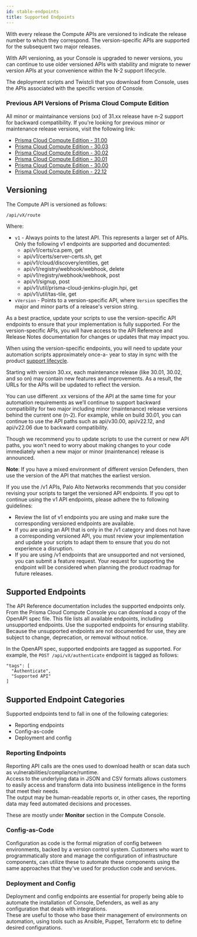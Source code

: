```yaml
---
id: stable-endpoints
title: Supported Endpoints
---
```


With every release the Compute APIs are versioned to indicate the release number to which they correspond.
The version-specific APIs are supported for the subsequent two major releases.

With API versioning, as your Console is upgraded to newer versions, you can continue to use older versioned APIs with stability and migrate to newer version APIs at your convenience within the N-2 support lifecycle.

The deployment scripts and Twistcli that you download from Console, uses the APIs associated with the specific version of Console.

### Previous API Versions of Prisma Cloud Compute Edition

All minor or maintainance versions (xx) of 31.xx release have n-2 support for backward compatibility.
If you're looking for previous minor or maintenance release versions, visit the following link:

* [Prisma Cloud Compute Edition - 31.00](/compute/api/31-00/)
* [Prisma Cloud Compute Edition - 30.03](/compute/api/30-03/)
* [Prisma Cloud Compute Edition - 30.02](/compute/api/30-02/)
* [Prisma Cloud Compute Edition - 30.01](/compute/api/30-01/)
* [Prisma Cloud Compute Edition - 30.00](/compute/api/30-00/)
* [Prisma Cloud Compute Edition - 22.12](/compute/api/22-12/)

## Versioning

The Compute API is versioned as follows:

`/api/vX/route`

Where:

- `v1` - Always points to the latest API. This represents a larger set of APIs. Only the following v1 endpoints are supported and documented:
  - api/v1/certs/ca.pem, get
  - api/v1/certs/server-certs.sh, get
  - api/v1/cloud/discovery/entities, get
  - api/v1/registry/webhook/webhook, delete
  - api/v1/registry/webhook/webhook, post
  - api/v1/signup, post
  - api/v1/util/prisma-cloud-jenkins-plugin.hpi, get
  - api/v1/util/tas-tile, get
- `vVersion` - Points to a version-specific API, where `Version` specifies the major and minor parts of a release's version string.

As a best practice, update your scripts to use the version-specific API endpoints to ensure that your implementation is fully supported.
For the version-specific APIs, you will have access to the API Reference and Release Notes documentation for changes or updates that may impact you.

When using the version-specific endpoints, you will need to update your automation scripts approximately once-a- year to stay in sync with the product [support lifecycle](https://docs.paloaltonetworks.com/prisma/prisma-cloud/prisma-cloud-admin-compute/upgrade/support_lifecycle.html).

Starting with version 30.xx, each maintenance release (like 30.01, 30.02, and so on) may contain new features and improvements. As a result, the URLs for the APIs will be updated to reflect the version. 

You can use different .xx versions of the API at the same time for your automation requirements as we’ll continue to support backward compatibility for two major including minor (maintenance) release versions behind the current one (n-2). For example, while on build 30.01, you can continue to use the API paths such as api/v30.00, api/v22.12, and api/v22.06 due to backward compatibility.

Though we recommend you to update scripts to use the current or new API paths, you won't need to worry about making changes to your code immediately when a new major or minor (maintenance) release is announced.

**Note**: If you have a mixed environment of different version Defenders, then use the version of the API that matches the earliest version.

If you use the /v1 APIs, Palo Alto Networks recommends that you consider revising your scripts to target the versioned API endpoints.
If you opt to continue using the v1 API endpoints, please adhere the to following guidelines:

- Review the list of v1 endpoints you are using and make sure the corresponding versioned endpoints are available.
- If you are using an API that is only in the /v1 category and does not have a corresponding versioned API, you must review your implementation and update your scripts to adapt them to ensure that you do not experience a disruption.
- If you are using /v1 endpoints that are unsupported and not versioned, you can submit a feature request.
  Your request for supporting the endpoint will be considered when planning the product roadmap for future releases.

## Supported Endpoints

The API Reference documentation includes the supported endpoints only.
From the Prisma Cloud Compute Console you can download a copy of the OpenAPI spec file.
This file lists all available endpoints, including unsupported endpoints.
Use the supported endpoints for ensuring stability.
Because the unsupported endpoints are not documented for use, they are subject to change, deprecation, or removal without notice.

In the OpenAPI spec, supported endpoints are tagged as supported.
For example, the `POST /api/vX/authenticate` endpoint is tagged as follows:

```
"tags": [
  "Authenticate",
  "Supported API"
]
```

## Supported Endpoint Categories

Supported endpoints tend to fall in one of the following categories:

- Reporting endpoints
- Config-as-code
- Deployment and config

### Reporting Endpoints

Reporting API calls are the ones used to download health or scan data such as vulnerabilities/compliance/runtime.  
Access to the underlying data in JSON and CSV formats allows customers to easily access and transform data into business intelligence in the forms that meet their needs.  
The output may be human-readable reports or, in other cases, the reporting data may feed automated decisions and processes.

These are mostly under **Monitor** section in the Compute Console.

### Config-as-Code

Configuration as code is the formal migration of config between environments, backed by a version control system.
Customers who want to programmatically store and manage the configuration of infrastructure components, can utilize these to automate these components using the same approaches that they've used for production code and services.

### Deployment and Config

Deployment and config endpoints are essential for properly being able to automate the installation of Console, Defenders, as well as any configuration that deals with integrations.  
These are useful to those who base their management of environments on automation, using tools such as Ansible, Puppet, Terraform etc to define desired configurations.
